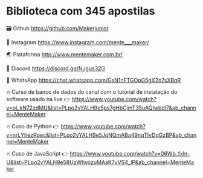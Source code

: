 # Biblioteca com 345 apostilas


 🗃️ Github
https://github.com/Makerjunior

📲 Instagram
https://www.instagram.com/mente___maker/

🌏 Plataforma
http://www.mentemaker.com.br/

🪩 Discord
https://discord.gg/NJgus32G

📱 WhatsApp
https://chat.whatsapp.com/GsN1nFTGOpG5gX2n7sXBqR

🔥 Curso de banco de dados do canal  com o tutorial de instalação do software  usado na live
👉 https://www.youtube.com/watch?v=oi_kN72zdMU&list=PLpo2vYALH9e5ps7gHbCjmT35uAQIwbdl7&ab_channel=MenteMaker

🔥 Cuso de Python 
👉 https://www.youtube.com/watch?v=nrLYhezRpec&list=PLpo2vYALH9e5JqNQmABa49nqTIvDqGzBP&ab_channel=MenteMaker

🔥 Cuso de JavaScript 
👉 https://www.youtube.com/watch?v=06Wb_fxln-U&list=PLpo2vYALH9e58UzWhvozuMAaK7vVS4_lP&ab_channel=MenteMaker
